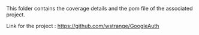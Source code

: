 This folder contains the coverage details and the pom file of the associated project.

Link for the project : https://github.com/wstrange/GoogleAuth
